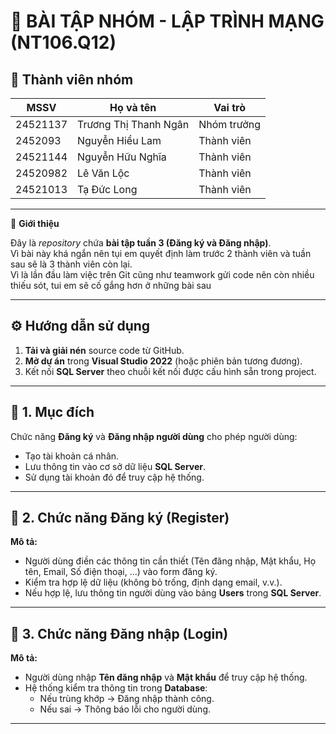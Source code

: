 # 🧩 BÀI TẬP NHÓM - LẬP TRÌNH MẠNG (NT106.Q12)

## 👥 Thành viên nhóm
| MSSV | Họ và tên | Vai trò |
|------|------------|----------|
| 24521137 | Trương Thị Thanh Ngân | Nhóm trưởng |
| 2452093  | Nguyễn Hiểu Lam | Thành viên |
| 24521144 | Nguyễn Hữu Nghĩa | Thành viên |
| 24520982 | Lê Văn Lộc | Thành viên |
| 24521013 | Tạ Đức Long | Thành viên |

---

📄 **Giới thiệu**

Đây là *repository* chứa **bài tập tuần 3 (Đăng ký và Đăng nhập)**.  
Vì bài này khá ngắn nên tụi em quyết định làm trước 2 thành viên và tuần sau sẽ là 3 thành viên còn lại.  
Vì là lần đầu làm việc trên Git cũng như teamwork gửi code nên còn nhiều thiếu sót, tui em sẽ cố gắng hơn ở những bài sau

---

## ⚙️ Hướng dẫn sử dụng

1. **Tải và giải nén** source code từ GitHub.  
2. **Mở dự án** trong **Visual Studio 2022** (hoặc phiên bản tương đương).  
3. Kết nối **SQL Server** theo chuỗi kết nối được cấu hình sẵn trong project.    

---

## 🎯 1. Mục đích

Chức năng **Đăng ký** và **Đăng nhập người dùng** cho phép người dùng:
- Tạo tài khoản cá nhân.  
- Lưu thông tin vào cơ sở dữ liệu **SQL Server**.  
- Sử dụng tài khoản đó để truy cập hệ thống.

---

## 📝 2. Chức năng Đăng ký (Register)

**Mô tả:**
- Người dùng điền các thông tin cần thiết (Tên đăng nhập, Mật khẩu, Họ tên, Email, Số điện thoại, …) vào form đăng ký.  
- Kiểm tra hợp lệ dữ liệu (không bỏ trống, định dạng email, v.v.).  
- Nếu hợp lệ, lưu thông tin người dùng vào bảng **Users** trong **SQL Server**.

---

## 🔐 3. Chức năng Đăng nhập (Login)

**Mô tả:**
- Người dùng nhập **Tên đăng nhập** và **Mật khẩu** để truy cập hệ thống.  
- Hệ thống kiểm tra thông tin trong **Database**:  
  - Nếu trùng khớp → Đăng nhập thành công.  
  - Nếu sai → Thông báo lỗi cho người dùng.

---





